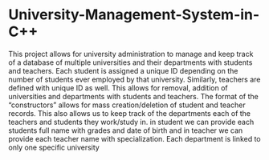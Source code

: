 # University-Management-System-in-C++


This project allows for university administration to manage and keep track of a database of multiple universities and their departments with students and teachers. Each student is assigned a unique ID depending on the number of students ever employed by that university. Similarly, teachers are defined with unique ID as well. This 
allows for removal, addition of universities and departments with students and teachers. The format of the “constructors” allows for mass creation/deletion of student and teacher records. This also allows us to keep track of the departments each of the teachers and students they work/study in. in student we can provide each students
full name with grades and date of birth and in teacher we can provide each teacher name with specialization. Each department is linked to only one specific university
